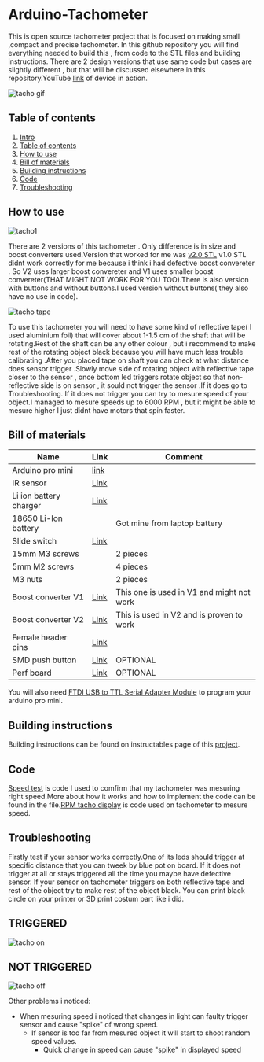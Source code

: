 # Arduino-Tachometer

This is open source tachometer project that is focused on making small ,compact and precise tachometer.
In this github repository you will find everything needed to build this , from code to the STL files and building instructions.
There are 2 design versions that use same code but cases are slightly different , but that will be discussed elsewhere in this repository.YouTube [link](https://www.youtube.com/watch?v=HuFqqmQe_AE) of device in action.

![tacho gif](https://user-images.githubusercontent.com/30388414/45233427-0108d600-b2d3-11e8-978f-0932cf2c5d5f.gif)




## Table of contents<a name="table"></a>

 1. [Intro](#intro)
 2. [Table of contents](#table)
 3. [How to use](#use)
 3. [Bill of materials](#bill)
 4. [Building instructions](#inst)
 5. [Code](#code)
 6. [Troubleshooting](#Trouble)
 
 
 
 
 ## How to use<a name="use"></a>
 ![tacho1](https://user-images.githubusercontent.com/30388414/44235748-ded7d880-a1aa-11e8-8a46-6ecb252717dc.jpg)
 
 There are 2 versions of this tachometer . Only difference is in size and boost converters used.Version that worked for me was [v2.0 STL](https://github.com/PCrnjak/Arduino-Tachometer/tree/master/Tacho%20v2.0%20STL) v1.0 STL didnt work correctly for me because i think i had defective boost convereter . So V2 uses larger boost convereter and V1 uses smaller boost convereter(THAT MIGHT NOT WORK FOR YOU TOO).There is also version with buttons and without buttons.I used version without buttons( they also have no use in code).
 
 ![tacho tape](https://user-images.githubusercontent.com/30388414/45235566-87c0b180-b2d9-11e8-9ce9-2bc8f3f73be6.jpg)

 
 To use this tachometer you will need to have some kind of reflective tape( I used aluminium foil) that will cover about 1-1.5 cm of the
 shaft that will be rotating.Rest of the shaft can be any other colour , but i recommend to make rest of the rotating object black because you will have much less trouble calibrating .After you placed tape on shaft you can check at what distance does sensor trigger .Slowly move side of rotating object with reflective tape closer to the sensor , once bottom led triggers rotate object so that non-reflective side is on sensor , it sould not trigger the sensor .If it does go to Troubleshooting. If it does not trigger you can try to mesure speed of your object.I managed to mesure speeds up to 6000 RPM , but it might be able to mesure higher I just didnt have motors that spin faster.
 
 
 ## Bill of materials<a name="bill"></a>
 
 | Name   | Link | Comment |
| ------------- | ------------- | ------------- |
| Arduino pro mini  | [link](https://www.ebay.com/itm/Pro-Mini-Enhancement-ATMEGA328P-5V-16MHz-Compatible-to-Arduino-PRO-mini/191679508570?hash=item2ca0fd305a:g:AxIAAOSwT6pV5YIu)  |    |
| IR sensor  | [Link](https://www.ebay.com/itm/2Pcs-Reflective-3pin-IR-Infrared-Obstacle-Avoidance-Sensor-Module-for-Arduino/192067056868?hash=item2cb816b4e4:g:Fr8AAOSwUKxYaNZU)  |  |
| Li ion battery charger   | [Link](https://www.ebay.com/itm/5V-Mini-USB-Charger-Module-for-3-7V-Lithium-Li-ion-18650-Battery-4-2V-Protection/232746845709?hash=item3630cb060d:g:MTkAAOSwai5a4Sbu)     |       |
| 18650 Li-Ion battery   |     | Got mine from laptop battery      |
| Slide switch   |[Link](https://www.ebay.com/itm/10Pcs-On-Off-SPDT-Vertical-3-Pin-1P2T-Mini-Micro-Vertical-Slide-Switch/391684755384?hash=item5b323b0fb8:g:sSQAAOSwt5hYfYif)     |       |
|15mm M3 screws    |     | 2 pieces     |
|5mm M2 screws    |     |  4 pieces     |
|M3 nuts    |     | 2 pieces      |
| Boost converter V1   |[Link](https://www.ebay.com/itm/1-2-5-10PCS-DC-DC-Boost-Converter-Step-Up-Module-1-5V-to-5V-500mA-for-Arduino/311945927376?hash=item48a16d1ad0:m:mfLwIvhD6DkRf64ivaRKXRQ)    | This one is used in V1 and might not work      |
| Boost converter V2   |[Link](https://www.ebay.com/itm/DC-3-24V-to-5V-28V-9V-12V-24V-2A-Adjustable-Boost-Step-Up-Converter-Power-Module/112619032791?ssPageName=STRK%3AMEBIDX%3AIT&_trksid=p2057872.m2749.l2649)     |This is used in V2 and is proven to work       |
| Female header pins   | [Link](https://www.ebay.com/itm/10PCS-40Pin-2-54mm-Single-Row-Straight-Female-Pin-Header-Strip-PBC-Ardunio/180974322541?epid=1263175571&hash=item2a22e9036d:g:VDQAAOSwbsBXkHSd)    |       |
| SMD push button   | [Link](https://www.ebay.com/itm/100pcs-3X6X2-5mm-Tactile-Push-Button-Switch-Tact-Switch-Micro-Switch-2Pin-SMD-S2/261995936109?epid=1046591979&hash=item3d002cb96d:g:RSsAAOSwyQtVxKPd)    | OPTIONAL       |
| Perf board   |[Link](https://www.ebay.com/itm/10pcs-New-PCB-Prototype-Perf-Universal-Board-Breadboard-5cm-x-7cm-PCB-Board/292371392551?hash=item4412b16827:g:lBIAAOSw-z9Zu5c3)    | OPTIONAL       |

You will also need [FTDI USB to TTL Serial Adapter Module](https://www.ebay.com/itm/FT232RL-3-3V-5-5V-FTDI-USB-to-TTL-Serial-Adapter-Module-for-Arduino-Mini-Port/381374421597?epid=930497168&hash=item58cbafda5d:g:jk8AAOSwrklVMjIp) to program your arduino pro mini.


 
 
 
 ## Building instructions<a name="inst"></a>
 
 Building instructions can be found on instructables page of this [project](https://www.instructables.com/id/Arduino-Tachometer/).
 
## Code<a name="code"></a>
[Speed test](https://github.com/PCrnjak/Arduino-Tachometer/blob/master/speed_test.ino) is code I used to comfirm that my tachometer was mesuring right speed.More about how it works and how to implement the code can be found in the file.[RPM tacho display](https://github.com/PCrnjak/Arduino-Tachometer/blob/master/rpm_tacho_display.ino) is code used on tachometer to mesure speed.

## Troubleshooting<a name="Trouble"></a>
Firstly test if your sensor works correctly.One of its leds should trigger at specific distance that you can tweek by blue pot on board.
If it does not trigger at all or stays triggered all the time you maybe have defective sensor.
If your sensor on tachometer triggers on both reflective tape and rest of the object try to make rest of the object black. You can print black circle on your printer or 3D print costum part like i did.

## TRIGGERED
![tacho on](https://user-images.githubusercontent.com/30388414/45235799-4f6da300-b2da-11e8-8de0-3457acb897f5.jpg)

## NOT TRIGGERED
![tacho off](https://user-images.githubusercontent.com/30388414/45235804-52689380-b2da-11e8-91d4-8290ce59e689.jpg)

Other problems i noticed:
- When mesuring speed i noticed that changes in light can faulty trigger sensor and cause "spike" of wrong speed.
  - If sensor is too far from mesured object it will start to shoot random speed values.
    - Quick change in speed can cause "spike" in displayed speed

